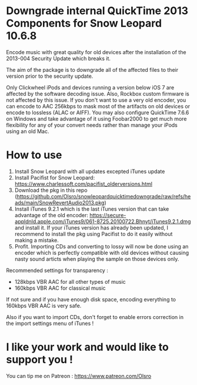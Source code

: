 # Downgrade internal QuickTime 2013 Components for Snow Leopard 10.6.8
Encode music with great quality for old devices after the installation of the 2013-004 Security Update which breaks it.

The aim of the package is to downgrade all of the affected files to their version prior to the security update.

Only Clickwheel iPods and devices running a version below iOS 7 are affected by the software decoding issue. Also, Rockbox custom firmware is not affected by this issue. If you don't want to use a very old encoder, you can encode to AAC 256kbps to mask most of the artifacts on old devices or encode to lossless (ALAC or AIFF).
You may also configure QuickTime 7.6.6 on Windows and take advantage of it using Foobar2000 to get much more flexibility for any of your convert needs rather than manage your iPods using an old Mac.

# How to use
1) Install Snow Leopard with all updates excepted iTunes update
2) Install Pacifist for Snow Leopard: https://www.charlessoft.com/pacifist_olderversions.html
3) Download the pkg in this repo (https://github.com/Olsro/snowleopardquicktimedowngrade/raw/refs/heads/main/SnowRevertAudio2013.pkg)
4) Install iTunes 9.2.1 which is the last iTunes version that can take advantage of the old encoder: https://secure-appldnld.apple.com/iTunes9/061-8725.20100722.Bhnyt/iTunes9.2.1.dmg and install it. If your iTunes version has already been updated, I recommend to install the pkg using Pacifist to do it easily without making a mistake.
5) Profit. Importing CDs and converting to lossy will now be done using an encoder which is perfectly compatible with old devices without causing nasty sound articts when playing the sample on those devices only.

Recommended settings for transparency : 
- 128kbps VBR AAC for all other types of music
- 160kbps VBR AAC for classical music

If not sure and if you have enough disk space, encoding everything to 160kbps VBR AAC is very safe.

Also if you want to import CDs, don't forget to enable errors correction in the import settings menu of iTunes !

# I like your work and would like to support you !
You can tip me on Patreon : https://www.patreon.com/Olsro